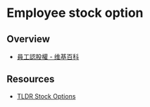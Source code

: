 # Employee stock option

## Overview

- [員工認股權 - 维基百科](https://zh.wikipedia.org/wiki/%E5%93%A1%E5%B7%A5%E8%AA%8D%E8%82%A1%E6%AC%8A)

## Resources

- [TLDR Stock Options](https://tldroptions.io/)
